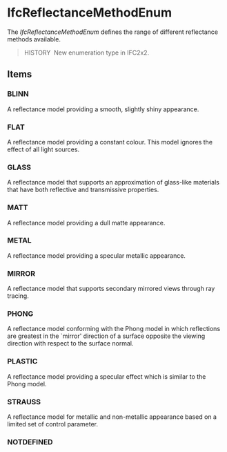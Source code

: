# IfcReflectanceMethodEnum

The _IfcReflectanceMethodEnum_ defines the range of different reflectance methods available.

> HISTORY&nbsp; New enumeration type in IFC2x2.

## Items

### BLINN
A reflectance model providing a smooth, slightly shiny appearance.

### FLAT
A reflectance model providing a constant colour. This model ignores the effect of all light sources.

### GLASS
A reflectance model that supports an approximation of glass-like materials that have both reflective and transmissive properties.

### MATT
A reflectance model providing a dull matte appearance.

### METAL
A reflectance model providing a specular metallic appearance.

### MIRROR
A reflectance model that supports secondary mirrored views through ray tracing.

### PHONG
A reflectance model conforming with the Phong model in which reflections are greatest in the `mirror' direction of a surface opposite the viewing direction with respect to the surface normal.

### PLASTIC
A reflectance model providing a specular effect which is similar to the Phong model.

### STRAUSS
A reflectance model for metallic and non-metallic appearance based on a limited set of control parameter.

### NOTDEFINED

